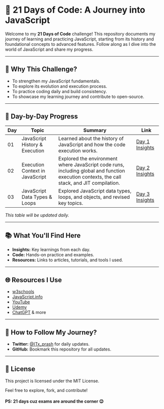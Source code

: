 # 🌟 **21 Days of Code: A Journey into JavaScript**

Welcome to my **21 Days of Code** challenge! This repository documents my journey of learning and practicing JavaScript, starting from its history and foundational concepts to advanced features. Follow along as I dive into the world of JavaScript and share my progress.

---

## 🚀 **Why This Challenge?**

- To strengthen my JavaScript fundamentals.
- To explore its evolution and execution process.
- To practice coding daily and build consistency.
- To showcase my learning journey and contribute to open-source.

---

## 📅 **Day-by-Day Progress**

| Day  | Topic                           | Summary                                                                   | Link                        |
| ---- | ------------------------------- | ------------------------------------------------------------------------- | --------------------------- |
| 01   | JavaScript History & Execution  | Learned about the history of JavaScript and how the code execution works. | [Day 1 Insights](./Day-01/) |
| 02   | Execution Context in JavaScript | Explored the environment where JavaScript code runs, including global and function execution contexts, the call stack, and JIT compilation. | [Day 2 Insights](./Day-02/) |
| 03   | JavaScript Data Types & Loops   | Explored JavaScript data types, loops, and objects, and revised key topics. | [Day 3 Insights](./Day-03/) |

*This table will be updated daily.*

---

## 📚 **What You'll Find Here**

- **Insights:** Key learnings from each day.
- **Code:** Hands-on practice and examples.
- **Resources:** Links to articles, tutorials, and tools I used.

---

## 🌐 **Resources I Use**

- [w3schools](https://www.w3schools.com/js/)
- [JavaScript.info](https://javascript.info/)
- [YouTube](https://www.youtube.com/)
- [Udemy](https://www.udemy.com/)
- [ChatGPT](https://chatgpt.com/) & more

---

## 🔗 **How to Follow My Journey?**

- **Twitter:** [@ITx_prash](https://twitter.com/ITx_prash) for daily updates.
- **GitHub:** Bookmark this repository for all updates.

---

## 📝 **License**

This project is licensed under the MIT License.

Feel free to explore, fork, and contribute!

#### **PS: 21 days cuz exams are around the corner 😉**
